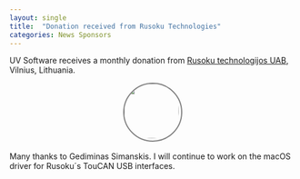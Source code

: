 ```yaml
---
layout: single
title:  "Donation received from Rusoku Technologies"
categories: News Sponsors
---
```

UV Software receives a monthly donation from [Rusoku technologijos UAB](https://rusoku.com), Vilnius, Lithuania.

<div style="display: flex; justify-content: center;">
  <div style="height: 100px; width: 100px; border-style: solid; border-color: #808080;  border-width: 2px; border-radius: 100%;">
    <a href="https://github.com/rusoku"> <img style="border-radius: 100%;" src="https://avatars.githubusercontent.com/u/46974254?v=4" width="96px" /></a>
  </div>
</div>
<br/>
Many thanks to Gediminas Simanskis.
I will continue to work on the macOS driver for Rusoku´s TouCAN USB interfaces.
